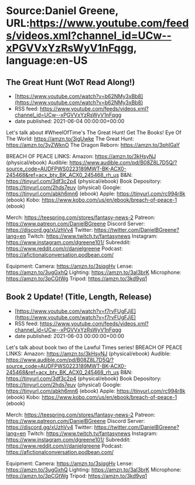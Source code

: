# Source:Daniel Greene, URL:https://www.youtube.com/feeds/videos.xml?channel_id=UCw--xPGVVxYzRsWyV1nFqgg, language:en-US

## The Great Hunt (WoT Read Along!)
 - [https://www.youtube.com/watch?v=b62NMy3xBb8](https://www.youtube.com/watch?v=b62NMy3xBb8)
 - RSS feed: https://www.youtube.com/feeds/videos.xml?channel_id=UCw--xPGVVxYzRsWyV1nFqgg
 - date published: 2021-06-04 00:00:00+00:00

Let's talk about #WheelOfTime's The Great Hunt! 
Get The Books!
Eye Of The World: https://amzn.to/3igUwke
The Great Hunt: https://amzn.to/3yZWknO
The Dragon Reborn: https://amzn.to/3phIGaY

BREACH OF PEACE LINKS: 
Amazon: https://amzn.to/3kHsyNJ (physical/ebook)
Audible: https://www.audible.com/pd/B08Z8L7D5Q/?source_code=AUDFPWS0223189MWT-BK-ACX0-245468&ref=acx_bty_BK_ACX0_245468_rh_us
B&N: https://tinyurl.com/3df3c2p4 (physical/ebook)
Book Depository: https://tinyurl.com/2hds7euy (physical)
Google: https://tinyurl.com/abkh6mn6 (ebook)
Apple: https://tinyurl.com/rc994r8k (ebook)
Kobo: https://www.kobo.com/us/en/ebook/breach-of-peace-1 (ebook)

Merch: https://teespring.com/stores/fantasy-news-2
Patreon: https://www.patreon.com/DanielBGreene
Discord Server: https://discord.gg/xUzhVv4
Twitter: https://twitter.com/DanielBGreene?lang=en
Twitch: https://www.twitch.tv/fantasynews
Instagram: https://www.instagram.com/dgreene101/
Subreddit: https://www.reddit.com/r/danielgreene 
Podcast: https://afictionalconversation.podbean.com/

Equipment: 
Camera: https://amzn.to/3siqgHv 
Lense: https://amzn.to/3ugGxhQ 
Lighting: https://amzn.to/3aI3brK 
Microphone: https://amzn.to/3pCGtWg 
Tripod: https://amzn.to/3kd9yq1

## Book 2 Update! (Title, Length, Release)
 - [https://www.youtube.com/watch?v=f7rvFUgFJjE](https://www.youtube.com/watch?v=f7rvFUgFJjE)
 - RSS feed: https://www.youtube.com/feeds/videos.xml?channel_id=UCw--xPGVVxYzRsWyV1nFqgg
 - date published: 2021-06-03 00:00:00+00:00

Let's talk about book two of the Lawful Times series! 
BREACH OF PEACE LINKS: 
Amazon: https://amzn.to/3kHsyNJ (physical/ebook)
Audible: https://www.audible.com/pd/B08Z8L7D5Q/?source_code=AUDFPWS0223189MWT-BK-ACX0-245468&ref=acx_bty_BK_ACX0_245468_rh_us
B&N: https://tinyurl.com/3df3c2p4 (physical/ebook)
Book Depository: https://tinyurl.com/2hds7euy (physical)
Google: https://tinyurl.com/abkh6mn6 (ebook)
Apple: https://tinyurl.com/rc994r8k (ebook)
Kobo: https://www.kobo.com/us/en/ebook/breach-of-peace-1 (ebook)

Merch: https://teespring.com/stores/fantasy-news-2
Patreon: https://www.patreon.com/DanielBGreene
Discord Server: https://discord.gg/xUzhVv4
Twitter: https://twitter.com/DanielBGreene?lang=en
Twitch: https://www.twitch.tv/fantasynews
Instagram: https://www.instagram.com/dgreene101/
Subreddit: https://www.reddit.com/r/danielgreene 
Podcast: https://afictionalconversation.podbean.com/

Equipment: 
Camera: https://amzn.to/3siqgHv 
Lense: https://amzn.to/3ugGxhQ 
Lighting: https://amzn.to/3aI3brK 
Microphone: https://amzn.to/3pCGtWg 
Tripod: https://amzn.to/3kd9yq1

